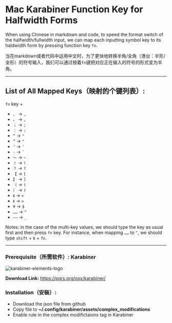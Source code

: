 # Mac Karabiner Function Key for Halfwidth Forms

When using Chinese in markdown and code, to speed the format switch of the halfwidth/fullwidth input, we can map each inputting symbol key to its haldwidth form by pressing function key `fn`.

当在markdown或者代码中运用中文时，为了更快地转换半角/全角（港台：半形/全形）的符号输入，我们可以通过按着`fn`键把对应正在输入的符号的形式变为半角。

---

## List of All Mapped Keys（映射的个键列表）:

`fn` key + 

- `，` -> `,`
- `。` -> `,`
- `；` -> `;`
- `：` -> `:`
- `“` -> `"`
- `”` -> `"`
- `‘` -> `'`
- `·` -> `` ` ``
- `～` -> `~`
- `！` -> `!` 
- `？` -> `?`
- `【` -> `[`
- `】` -> `]`
- `（` -> `(`
- `）` -> `)`
- `《` -> `<`
- `》` -> `>`
- `¥` -> `$` 
- `……` -> `^`
- `——` -> `_`

Notes: in the case of the multi-key values, we should type the key as usual first and then press `fn` key. For instance, when mapping `……` to `^`, we should type  `shift` + `6` + `fn`.

---

### Prerequisite（所需软件）: Karabiner

![karabiner-elements-logo](https://static.macupdate.com/products/25141/m/karabiner-elements-logo.png?v=1593415409)

**Download Link:** <https://pqrs.org/osx/karabiner/>

### Installation（安裝）:

- Download the json file from github
- Copy file to **~/.config/karabiner/assets/complex_modifications**
- Enable rule in the complex modifictaions tag in Karabiner
